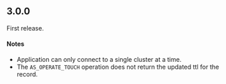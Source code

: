 3.0.0
-----

First release.

#### Notes

- Application can only connect to a single cluster at a time.
- The `AS_OPERATE_TOUCH` operation does not return the updated ttl for the record.



 
